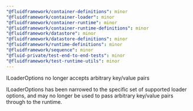 ```yaml
---
"@fluidframework/container-definitions": minor
"@fluidframework/container-loader": minor
"@fluidframework/container-runtime": minor
"@fluidframework/container-runtime-definitions": minor
"@fluidframework/datastore": minor
"@fluidframework/datastore-definitions": minor
"@fluidframework/runtime-definitions": minor
"@fluidframework/sequence": minor
"@fluid-private/test-end-to-end-tests": minor
"@fluidframework/test-runtime-utils": minor
---
```


ILoaderOptions no longer accepts arbitrary key/value pairs

ILoaderOptions has been narrowed to the specific set of supported loader options, and may no longer be used to pass arbitrary key/value pairs through to the runtime.

